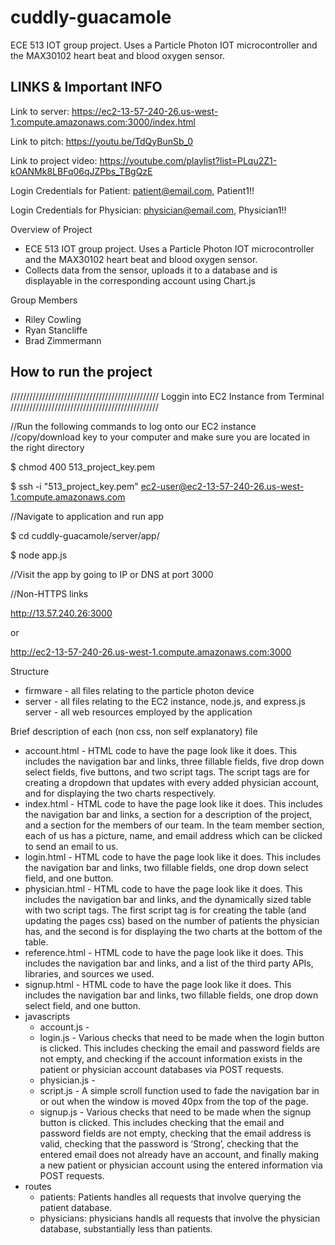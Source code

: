 # cuddly-guacamole
ECE 513 IOT group project. Uses a Particle Photon IOT microcontroller and the MAX30102 heart beat and blood oxygen sensor.


## LINKS & Important INFO ##

Link to server: https://ec2-13-57-240-26.us-west-1.compute.amazonaws.com:3000/index.html

Link to pitch: https://youtu.be/TdQyBunSb_0

Link to project video: https://youtube.com/playlist?list=PLqu2Z1-kOANMk8LBFq06qJZPbs_TBgQzE

Login Credentials for Patient: patient@email.com, Patient1!!

Login Credentials for Physician: physician@email.com, Physician1!!



Overview of Project
- ECE 513 IOT group project. Uses a Particle Photon IOT microcontroller and the MAX30102 heart beat and blood oxygen sensor.
- Collects data from the sensor, uploads it to a database and is displayable in the corresponding account using Chart.js

Group Members
- Riley Cowling
- Ryan Stancliffe
- Brad Zimmermann

## How to run the project ##
/////////////////////////////////////////////// Loggin into EC2 Instance from Terminal ///////////////////////////////////////////////

//Run the following commands to log onto our EC2 instance //copy/download key to your computer and make sure you are located in the right directory

$ chmod 400 513_project_key.pem

$ ssh -i "513_project_key.pem" ec2-user@ec2-13-57-240-26.us-west-1.compute.amazonaws.com

//Navigate to application and run app

$ cd cuddly-guacamole/server/app/

$ node app.js

//Visit the app by going to IP or DNS at port 3000

//Non-HTTPS links

http://13.57.240.26:3000

or

http://ec2-13-57-240-26.us-west-1.compute.amazonaws.com:3000


Structure
- firmware  - all files relating to the particle photon device
- server    - all files relating to the EC2 instance, node.js, and express.js server
            - all web resources employed by the application

Brief description of each (non css, non self explanatory) file
- account.html      - HTML code to have the page look like it does. This includes the navigation bar and links, three fillable fields, five drop down select fields, five buttons, and two script tags. The script tags are for creating a dropdown that updates with every added physician account, and for displaying the two charts respectively.
- index.html        - HTML code to have the page look like it does. This includes the navigation bar and links, a section for a description of the project, and a section for the members of our team. In the team member section, each of us has a picture, name, and email address which can be clicked to send an email to us.
- login.html        - HTML code to have the page look like it does. This includes the navigation bar and links, two fillable fields, one drop down select field, and one button.
- physician.html    - HTML code to have the page look like it does. This includes the navigation bar and links, and the dynamically sized table with two script tags. The first script tag is for creating the table (and updating the pages css) based on the number of patients the physician has, and the second is for displaying the two charts at the bottom of the table.
- reference.html    - HTML code to have the page look like it does. This includes the navigation bar and links, and a list of the third party APIs, libraries, and sources we used.
- signup.html       - HTML code to have the page look like it does. This includes the navigation bar and links, two fillable fields, one drop down select field, and one button.
- javascripts
    - account.js    - 
    - login.js      - Various checks that need to be made when the login button is clicked. This includes checking the email and password fields are not empty, and checking if the account information exists in the patient or physician account databases via POST requests.
    - physician.js  - 
    - script.js     - A simple scroll function used to fade the navigation bar in or out when the window is moved 40px from the top of the page.
    - signup.js     - Various checks that need to be made when the signup button is clicked. This includes checking that the email and password fields are not empty, checking that the email address is valid, checking that the password is ‘Strong’, checking that the entered email does not already have an account, and finally making a new patient or physician account using the entered information via POST requests.
- routes
    - patients: Patients handles all requests that involve querying the patient database.
    - physicians: physicians handls all requests that involve the physician database, substantially less than patients.
 

